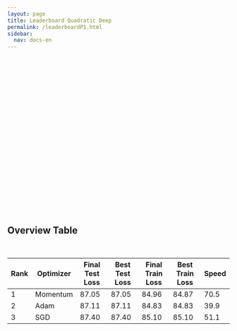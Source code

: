 ```yaml
---
layout: page
title: Leaderboard Quadratic Deep
permalink: /leaderboardP1.html
sidebar:
  nav: docs-en
---
```


<script>
window.onload = function () {

  var chart1 = new CanvasJS.Chart("P1_Train_Loss", {
    zoomEnabled: true,
    theme:"light2",
  	animationEnabled: true,
  	title:{
  		text: "Train Loss Quadratic Deep"
  	},
  	axisY :{
  		includeZero: false,
  		title: "Loss"
  	},
    axisX: {
  		title: "Epoch"
  	},
  	toolTip: {
  		shared: "true"
  	},
  	legend:{
  		cursor:"pointer",
  		itemclick : toggleDataSeries1
  	},
  	data: [{
  		type: "spline",
  		visible: true,
  		showInLegend: true,
  		name: "SGD",
  		dataPoints: [
      { y: 353.55887233189173  },
      { y: 103.25334025791715  },
      { y: 100.82564653669087  },
      { y: 98.77339324951171  },
      { y: 97.03137305123467  },
      { y: 95.54859542846681  },
      { y: 94.28285576956613  },
      { y: 93.19917308262416  },
      { y: 92.26852242606027  },
      { y: 91.46677638462612  },
      { y: 90.77386540004186  },
      { y: 90.1730589730399  },
      { y: 89.65039313180105  },
      { y: 89.19419413975307  },
      { y: 88.7946779523577  },
      { y: 88.44364351545063  },
      { y: 88.13418818882533  },
      { y: 87.86049662998745  },
      { y: 87.61766139439175  },
      { y: 87.40152914864677  },
      { y: 87.20857271466936  },
      { y: 87.03579799107143  },
      { y: 86.88064880371093  },
      { y: 86.7409445626395  },
      { y: 86.61481137956892  },
      { y: 86.50064174107143  },
      { y: 86.39704971313476  },
      { y: 86.30283998761858  },
      { y: 86.21697082519532  },
      { y: 86.13854304722378  },
      { y: 86.06676733834402  },
      { y: 86.00095748901367  },
      { y: 85.94050979614256  },
      { y: 85.88489368983677  },
      { y: 85.83364203316825  },
      { y: 85.78634098597935  },
      { y: 85.74261986868723  },
      { y: 85.70215944562639  },
      { y: 85.66466380528041  },
      { y: 85.62987191336495  },
      { y: 85.59755597795758  },
      { y: 85.56750085013253  },
      { y: 85.53952080862864  },
      { y: 85.51344724382673  },
      { y: 85.48912495204381  },
      { y: 85.46641453334263  },
      { y: 85.44519032069614  },
      { y: 85.42533711024693  },
      { y: 85.406751033238  },
      { y: 85.38933661324637  },
      { y: 85.37300556727817  },
      { y: 85.35768160138812  },
      { y: 85.3432880946568  },
      { y: 85.32975910731724  },
      { y: 85.31703469412666  },
      { y: 85.3050565447126  },
      { y: 85.2937737601144  },
      { y: 85.28313860212054  },
      { y: 85.27310791015626  },
      { y: 85.26363677978516  },
      { y: 85.25469131469725  },
      { y: 85.24623707362582  },
      { y: 85.23823907034736  },
      { y: 85.23066918509349  },
      { y: 85.22349897112164  },
      { y: 85.21670554024833  },
      { y: 85.21026120867049  },
      { y: 85.20414712088449  },
      { y: 85.19833984375  },
      { y: 85.19282172066825  },
      { y: 85.1875762939453  },
      { y: 85.18258481706891  },
      { y: 85.17783257620675  },
      { y: 85.17330616542272  },
      { y: 85.16899152483259  },
      { y: 85.16487710135323  },
      { y: 85.16094818115234  },
      { y: 85.15719898768833  },
      { y: 85.15361426217216  },
      { y: 85.15018920898439  },
      { y: 85.1469108581543  },
      { y: 85.14377256120954  },
      { y: 85.14076538085938  },
      { y: 85.13788615635463  },
      { y: 85.13512442452569  },
      { y: 85.13247419084823  },
      { y: 85.1299298967634  },
      { y: 85.12748740059989  },
      { y: 85.12513841901507  },
      { y: 85.12287935529437  },
      { y: 85.12070672171457  },
      { y: 85.1186156136649  },
      { y: 85.11659970964703  },
      { y: 85.11465988159179  },
      { y: 85.1127881731306  },
      { y: 85.11098294939313  },
      { y: 85.109241267613  },
      { y: 85.10755865914481  },
      { y: 85.10593327113561  },
      { y: 85.10436346871512  },
      { y: 85.10284412928989  },
  		]
  	},
  	{
  		type: "spline",
  		showInLegend: true,
  		visible: true,
  		name: "Momentum",
  		dataPoints: [
      { y: 353.55887233189173  },
      { y: 266.9059960501535  },
      { y: 137.66128245762417  },
      { y: 151.86495731898717  },
      { y: 200.18267168317522  },
      { y: 217.3509735107422  },
      { y: 180.33151005336217  },
      { y: 138.3656345912388  },
      { y: 163.554046194894  },
      { y: 166.93055180140902  },
      { y: 133.7752826145717  },
      { y: 152.91504625592913  },
      { y: 170.8464586530413  },
      { y: 143.04455370221817  },
      { y: 118.26481770106723  },
      { y: 111.68779285975866  },
      { y: 133.50297906058174  },
      { y: 155.86338915143693  },
      { y: 128.73816125052315  },
      { y: 100.01416386195592  },
      { y: 110.17451738630022  },
      { y: 123.21340898786272  },
      { y: 125.33240378243583  },
      { y: 115.6369527544294  },
      { y: 99.51328855242048  },
      { y: 102.59872349330355  },
      { y: 110.64678922380719  },
      { y: 105.26671360560825  },
      { y: 105.70133252825056  },
      { y: 107.48072193690709  },
      { y: 99.70951232910156  },
      { y: 95.94833286830358  },
      { y: 96.97229679652621  },
      { y: 100.87752184186664  },
      { y: 104.28951198032925  },
      { y: 95.45869859967914  },
      { y: 88.23839056832449  },
      { y: 94.53720550537109  },
      { y: 98.40207366943359  },
      { y: 95.73168552943639  },
      { y: 92.73087496076312  },
      { y: 89.82379510062081  },
      { y: 90.58124476841517  },
      { y: 92.38111659458704  },
      { y: 91.30363322666713  },
      { y: 91.69656437465122  },
      { y: 91.13393990652902  },
      { y: 87.79922278267996  },
      { y: 88.22444468906949  },
      { y: 90.56267307826451  },
      { y: 90.2280770438058  },
      { y: 88.84206248692104  },
      { y: 87.12327532087053  },
      { y: 86.81707404000419  },
      { y: 88.42214856828963  },
      { y: 88.53778403145927  },
      { y: 87.54686028616769  },
      { y: 87.22026127406528  },
      { y: 86.6068731035505  },
      { y: 86.39594334193637  },
      { y: 87.14187534877233  },
      { y: 87.18864266531808  },
      { y: 86.66567927769252  },
      { y: 86.19476078578404  },
      { y: 85.66544145856587  },
      { y: 86.0932322910854  },
      { y: 86.75147051130023  },
      { y: 86.31361737932478  },
      { y: 85.72826570783342  },
      { y: 85.42756631033761  },
      { y: 85.52897872924804  },
      { y: 86.0704992021833  },
      { y: 85.9434730529785  },
      { y: 85.37865883963448  },
      { y: 85.35131803240095  },
      { y: 85.45351420811244  },
      { y: 85.4138060433524  },
      { y: 85.45559419904436  },
      { y: 85.41224147251674  },
      { y: 85.32801273890902  },
      { y: 85.21888907296318  },
      { y: 85.01237607683454  },
      { y: 85.1706523350307  },
      { y: 85.4574188232422  },
      { y: 85.22767933436803  },
      { y: 84.91582303728377  },
      { y: 84.94366880144392  },
      { y: 85.12623596191406  },
      { y: 85.21065128871373  },
      { y: 85.05141307285854  },
      { y: 84.89034870692662  },
      { y: 84.94985035487585  },
      { y: 85.02860194614956  },
      { y: 84.97345330374583  },
      { y: 84.9444595336914  },
      { y: 84.9676612854004  },
      { y: 84.92253417968752  },
      { y: 84.87767693655833  },
      { y: 84.8706151689802  },
      { y: 84.9112073625837  },
      { y: 84.95579637799943  },
  		]
  	},
  	{
  		type: "spline",
  		showInLegend: true,
      visible: true,
  		name: "Adam",
  		dataPoints: [
      { y: 353.55887233189173  },
      { y: 140.09020276750834  },
      { y: 108.38200825282506  },
      { y: 117.7900531223842  },
      { y: 105.64454705374581  },
      { y: 99.19034347534179  },
      { y: 99.13356650216238  },
      { y: 96.25341720581055  },
      { y: 94.6547374180385  },
      { y: 93.67200720650808  },
      { y: 92.49487958635603  },
      { y: 91.70707397460936  },
      { y: 90.95823843819755  },
      { y: 90.32571857997348  },
      { y: 89.78018515450614  },
      { y: 89.29480220249721  },
      { y: 88.87237527029855  },
      { y: 88.49451522827147  },
      { y: 88.15999853951591  },
      { y: 87.86098927089147  },
      { y: 87.59349931989398  },
      { y: 87.35308325631277  },
      { y: 87.13678327287946  },
      { y: 86.9416363307408  },
      { y: 86.7652684892927  },
      { y: 86.60552313668386  },
      { y: 86.46058458600724  },
      { y: 86.32892488752094  },
      { y: 86.20913096836634  },
      { y: 86.09998430524553  },
      { y: 86.00043029785155  },
      { y: 85.9095296587263  },
      { y: 85.8264410836356  },
      { y: 85.75042386736189  },
      { y: 85.68081599644252  },
      { y: 85.61702510288782  },
      { y: 85.55851800101144  },
      { y: 85.50481491088867  },
      { y: 85.45548716953822  },
      { y: 85.41014622279575  },
      { y: 85.36843817574638  },
      { y: 85.33004553658621  },
      { y: 85.2946781703404  },
      { y: 85.2620743887765  },
      { y: 85.23199615478515  },
      { y: 85.20422690255302  },
      { y: 85.17857022966658  },
      { y: 85.1548447745187  },
      { y: 85.13288977486748  },
      { y: 85.11255547659738  },
      { y: 85.09370891026087  },
      { y: 85.07622637067523  },
      { y: 85.05999221801758  },
      { y: 85.04490716116769  },
      { y: 85.03087757655553  },
      { y: 85.01781899588448  },
      { y: 85.00565338134764  },
      { y: 84.99430858067103  },
      { y: 84.98372323172434  },
      { y: 84.9738329206194  },
      { y: 84.96458914620537  },
      { y: 84.95594024658203  },
      { y: 84.94784033639093  },
      { y: 84.94024919782366  },
      { y: 84.93312868390764  },
      { y: 84.92644348144532  },
      { y: 84.92016350882395  },
      { y: 84.91425824846542  },
      { y: 84.90870012555804  },
      { y: 84.9034665788923  },
      { y: 84.89853352137973  },
      { y: 84.89388013567245  },
      { y: 84.8894885471889  },
      { y: 84.88533739362444  },
      { y: 84.88141446794782  },
      { y: 84.87770418439592  },
      { y: 84.87419052124022  },
      { y: 84.87086203438895  },
      { y: 84.86770586286272  },
      { y: 84.86471121651786  },
      { y: 84.86186839512418  },
      { y: 84.85916704450334  },
      { y: 84.85660040719168  },
      { y: 84.85415867396762  },
      { y: 84.85183323451452  },
      { y: 84.84961863926478  },
      { y: 84.8475093296596  },
      { y: 84.84549636840819  },
      { y: 84.84357637677874  },
      { y: 84.84174259730747  },
      { y: 84.83999077933176  },
      { y: 84.83831656319754  },
      { y: 84.83671471732004  },
      { y: 84.83518229893276  },
      { y: 84.83371407645089  },
      { y: 84.83230852399554  },
      { y: 84.83095866612025  },
      { y: 84.82966635567801  },
      { y: 84.8284265790667  },
      { y: 84.82723530360632  },
      { y: 84.82609143938338  },
  		]
  	},
  	// {
  	// 	type: "rangeArea",
  	// 	showInLegend: false,
  	// 	visible: true,
  	// 	name: "MomentumCI",
    //   markerSize: 0,
  	// 	lineThickness: 0,
    //   toolTipContent: null,
  	// 	dataPoints: [
  	// 		{ y: [3.96, 3.76] },
  	// 		{ y: [3.86, 3.76] },
    //     { y: [3.96, 3.76] },
    //     { y: [3.96, 3.76] },
    //     { y: [3.96, 3.76] },
    //     { y: [3.96, 3.76] },
    //     { y: [3.96, 3.76] },
    //     { y: [3.96, 3.76] },
    //     { y: [3.96, 3.76] },
    //     { y: [3.96, 3.76] }
  	// 	]
  	// },
    ]
  });
  chart1.render();

  function toggleDataSeries1(e) {
  	if (typeof(e.dataSeries.visible) === "undefined" || e.dataSeries.visible ){
  		e.dataSeries.visible = false;
      // if (e.dataSeriesIndex == 1){e.chart.options.data[0].visible=false}; # To hide multiple charts
  	} else {
  		e.dataSeries.visible = true;
  	}
  	chart1.render();
  }

var chart2 = new CanvasJS.Chart("P1_Test_Loss", {
  zoomEnabled: true,
  theme:"light2",
	animationEnabled: true,
	title:{
		text: "Test Loss Quadratic Deep"
	},
	axisY :{
		includeZero: false,
		title: "Loss"
	},
  axisX: {
		title: "Epoch"
	},
	toolTip: {
		shared: "true"
	},
	legend:{
		cursor:"pointer",
		itemclick : toggleDataSeries2
	},
	data: [{
		type: "spline",
		visible: true,
		showInLegend: true,
		name: "SGD",
		dataPoints: [
    { y: 353.4467642647879  },
    { y: 105.33041959490095  },
    { y: 102.9216447012765  },
    { y: 100.88787514822822  },
    { y: 99.16266468593052  },
    { y: 97.69517266409737  },
    { y: 96.44333463396345  },
    { y: 95.37229494367327  },
    { y: 94.4531390598842  },
    { y: 93.66185019356864  },
    { y: 92.97844783238001  },
    { y: 92.38628932407923  },
    { y: 91.87148677280972  },
    { y: 91.42243750435964  },
    { y: 91.02942461286271  },
    { y: 90.68429903302874  },
    { y: 90.38021512712751  },
    { y: 90.11140703473772  },
    { y: 89.87300981794085  },
    { y: 89.66090905325753  },
    { y: 89.47161494663784  },
    { y: 89.30216685703823  },
    { y: 89.1500386919294  },
    { y: 89.0130758013044  },
    { y: 88.88943056379046  },
    { y: 88.77751737322126  },
    { y: 88.67597133091519  },
    { y: 88.58361533028739  },
    { y: 88.49942539760045  },
    { y: 88.42251793997627  },
    { y: 88.35211813790457  },
    { y: 88.28755133492606  },
    { y: 88.22822745186943  },
    { y: 88.17362518310546  },
    { y: 88.12328632899693  },
    { y: 88.07680729457311  },
    { y: 88.03382971627371  },
    { y: 87.99403250558036  },
    { y: 87.95713272094727  },
    { y: 87.92287608555384  },
    { y: 87.89103589739119  },
    { y: 87.86140812465123  },
    { y: 87.83380661010742  },
    { y: 87.80806764875139  },
    { y: 87.78404181344169  },
    { y: 87.76159253801619  },
    { y: 87.74059688023159  },
    { y: 87.72094519478934  },
    { y: 87.70253317696708  },
    { y: 87.68526785714286  },
    { y: 87.6690658569336  },
    { y: 87.65384990147183  },
    { y: 87.63954533168247  },
    { y: 87.62609154837472  },
    { y: 87.61342577253069  },
    { y: 87.60149503435409  },
    { y: 87.59024549211775  },
    { y: 87.57963409423829  },
    { y: 87.56961539132254  },
    { y: 87.56015069144112  },
    { y: 87.55120348249162  },
    { y: 87.54273877825057  },
    { y: 87.53472475324358  },
    { y: 87.52713459559848  },
    { y: 87.5199376787458  },
    { y: 87.51311231340681  },
    { y: 87.50663321358817  },
    { y: 87.50048010689872  },
    { y: 87.49463272094727  },
    { y: 87.48907002040318  },
    { y: 87.4837778363909  },
    { y: 87.47873862130301  },
    { y: 87.47393624441965  },
    { y: 87.46935849870955  },
    { y: 87.46499099731444  },
    { y: 87.46082186017718  },
    { y: 87.45684062412806  },
    { y: 87.45303540910993  },
    { y: 87.44939629690988  },
    { y: 87.44591522216795  },
    { y: 87.44257965087891  },
    { y: 87.43938620431082  },
    { y: 87.43632463727678  },
    { y: 87.43338841029575  },
    { y: 87.43057076590401  },
    { y: 87.42786723545619  },
    { y: 87.4252679007394  },
    { y: 87.42276927403041  },
    { y: 87.42036655970982  },
    { y: 87.41805507114957  },
    { y: 87.41582968575615  },
    { y: 87.41368517194475  },
    { y: 87.41161902291432  },
    { y: 87.40962731497629  },
    { y: 87.40770536150251  },
    { y: 87.40585000174386  },
    { y: 87.40405883789063  },
    { y: 87.4023290361677  },
    { y: 87.40065656389508  },
    { y: 87.39903891427176  },
    { y: 87.39747445242745  },
		]
	},
	{
		type: "spline",
		showInLegend: true,
		visible: true,
		name: "Momentum",
		dataPoints: [
    { y: 353.4467642647879  },
    { y: 271.1579857962472  },
    { y: 137.8846156529018  },
    { y: 154.9484159197126  },
    { y: 203.0399913242885  },
    { y: 217.38095833914622  },
    { y: 185.7894282749721  },
    { y: 138.09225485665456  },
    { y: 167.1742468697684  },
    { y: 170.0439939226423  },
    { y: 134.2614283970424  },
    { y: 157.8357173374721  },
    { y: 171.11030840192524  },
    { y: 146.76621725899832  },
    { y: 120.41600559779576  },
    { y: 112.91433933803015  },
    { y: 137.78782828194753  },
    { y: 155.80048217773438  },
    { y: 132.47181069510324  },
    { y: 101.9534560067313  },
    { y: 111.34887619018555  },
    { y: 126.89882899693082  },
    { y: 126.2056413922991  },
    { y: 118.68732070922852  },
    { y: 101.31398969377791  },
    { y: 105.05493676321848  },
    { y: 113.17574659075055  },
    { y: 106.77102148873466  },
    { y: 109.384315599714  },
    { y: 108.5147054399763  },
    { y: 102.72710233415876  },
    { y: 98.60025874546595  },
    { y: 98.2775924682617  },
    { y: 104.4419664655413  },
    { y: 105.60211279732842  },
    { y: 98.29235414777483  },
    { y: 90.47884750366211  },
    { y: 96.31167046683176  },
    { y: 101.61056158883231  },
    { y: 96.86492418561662  },
    { y: 95.80358439854214  },
    { y: 91.97592980521065  },
    { y: 92.23693106515069  },
    { y: 95.61073390415737  },
    { y: 92.81700079781669  },
    { y: 94.30854230608257  },
    { y: 93.52180034092494  },
    { y: 89.84988752092636  },
    { y: 90.79398106166295  },
    { y: 92.60911494663783  },
    { y: 92.81763589041574  },
    { y: 90.85489730834959  },
    { y: 89.57344567435129  },
    { y: 89.13499734061106  },
    { y: 90.48401434762137  },
    { y: 91.10206516810825  },
    { y: 89.52324164254324  },
    { y: 89.74025290352957  },
    { y: 88.6963011605399  },
    { y: 88.7050198146275  },
    { y: 89.60768454415458  },
    { y: 89.06379089355468  },
    { y: 89.44874758039201  },
    { y: 88.13608561924526  },
    { y: 88.0054183959961  },
    { y: 88.69593244280134  },
    { y: 88.56201814923968  },
    { y: 89.09062543596539  },
    { y: 87.7674318586077  },
    { y: 87.71219351632254  },
    { y: 88.08221817016602  },
    { y: 87.98219855172293  },
    { y: 88.5960812159947  },
    { y: 87.43458895002092  },
    { y: 87.65222505841938  },
    { y: 87.9144137791225  },
    { y: 87.38390415736606  },
    { y: 88.03269871303014  },
    { y: 87.51916536603655  },
    { y: 87.59247022356305  },
    { y: 87.66443230765208  },
    { y: 87.09077998570032  },
    { y: 87.60463997977122  },
    { y: 87.70539899553572  },
    { y: 87.48694588797431  },
    { y: 87.25877107892717  },
    { y: 87.21022785731724  },
    { y: 87.42969927106586  },
    { y: 87.48632223946706  },
    { y: 87.38360366821288  },
    { y: 87.12382649012974  },
    { y: 87.29093420846121  },
    { y: 87.282373046875  },
    { y: 87.25665697370256  },
    { y: 87.27858145577567  },
    { y: 87.14591554914202  },
    { y: 87.34163600376675  },
    { y: 87.05454330444336  },
    { y: 87.16285738263812  },
    { y: 87.31436146327428  },
    { y: 87.04504100254604  },
		]
	},
	{
		type: "spline",
		showInLegend: true,
    visible: true,
		name: "Adam",
		dataPoints: [
    { y: 353.4467642647879  },
    { y: 141.82456316266743  },
    { y: 110.82862200055804  },
    { y: 120.07771606445313  },
    { y: 107.79111502511162  },
    { y: 101.35434047154018  },
    { y: 101.23110667637415  },
    { y: 98.36140267508371  },
    { y: 96.88731536865235  },
    { y: 95.93683035714287  },
    { y: 94.73043986729213  },
    { y: 93.94866747174945  },
    { y: 93.21465999058316  },
    { y: 92.60011771065848  },
    { y: 92.06774150303433  },
    { y: 91.57962057931084  },
    { y: 91.16114087785994  },
    { y: 90.79154096330915  },
    { y: 90.45996987479074  },
    { y: 90.16360048566547  },
    { y: 89.89778376988002  },
    { y: 89.6590688432966  },
    { y: 89.44498846871511  },
    { y: 89.25066539219448  },
    { y: 89.07489384242464  },
    { y: 88.9159570966448  },
    { y: 88.77147020612443  },
    { y: 88.6400211879185  },
    { y: 88.52030116489956  },
    { y: 88.41114316667827  },
    { y: 88.31147591727122  },
    { y: 88.22032634190153  },
    { y: 88.13692092895508  },
    { y: 88.06052921840123  },
    { y: 87.99048222133092  },
    { y: 87.92619596208846  },
    { y: 87.8671606881278  },
    { y: 87.8128998892648  },
    { y: 87.76298326764787  },
    { y: 87.71703611101422  },
    { y: 87.67470714024135  },
    { y: 87.63568322317941  },
    { y: 87.59967989240374  },
    { y: 87.56643818446568  },
    { y: 87.53572278703962  },
    { y: 87.50731920514788  },
    { y: 87.4810320172991  },
    { y: 87.4566868373326  },
    { y: 87.43412050519672  },
    { y: 87.41318555559431  },
    { y: 87.39374760219029  },
    { y: 87.37568631853375  },
    { y: 87.35888878958568  },
    { y: 87.34325408935548  },
    { y: 87.3286869594029  },
    { y: 87.31510522024972  },
    { y: 87.3024314880371  },
    { y: 87.29059448242187  },
    { y: 87.27952924455914  },
    { y: 87.26917681012836  },
    { y: 87.259483228411  },
    { y: 87.2503996712821  },
    { y: 87.24188079833985  },
    { y: 87.23388388497487  },
    { y: 87.22637176513672  },
    { y: 87.21930934361049  },
    { y: 87.21266457693918  },
    { y: 87.20640771048409  },
    { y: 87.2005109514509  },
    { y: 87.19495119367326  },
    { y: 87.18970565795898  },
    { y: 87.18474894932336  },
    { y: 87.18006580897739  },
    { y: 87.17563814435685  },
    { y: 87.17144601004465  },
    { y: 87.16747567313058  },
    { y: 87.16371220179965  },
    { y: 87.160145677839  },
    { y: 87.15676095145089  },
    { y: 87.15354646955218  },
    { y: 87.15049057006836  },
    { y: 87.14758889334543  },
    { y: 87.14482628958567  },
    { y: 87.14219687325614  },
    { y: 87.13969257899694  },
    { y: 87.1373057774135  },
    { y: 87.13503036499023  },
    { y: 87.13285838535855  },
    { y: 87.13078558785574  },
    { y: 87.128804234096  },
    { y: 87.12691345214843  },
    { y: 87.12510354178293  },
    { y: 87.12337275913782  },
    { y: 87.12171478271486  },
    { y: 87.12012721470424  },
    { y: 87.1186067853655  },
    { y: 87.11714782714844  },
    { y: 87.11574914114816  },
    { y: 87.11440669468472  },
    { y: 87.11311754499164  },
    { y: 87.11188027518135  },
		]
	},
	// {
	// 	type: "rangeArea",
	// 	showInLegend: false,
	// 	visible: true,
	// 	name: "MomentumCI",
  //   markerSize: 0,
	// 	lineThickness: 0,
  //   toolTipContent: null,
	// 	dataPoints: [
	// 		{ y: [3.96, 3.76] },
	// 		{ y: [3.86, 3.76] },
  //     { y: [3.96, 3.76] },
  //     { y: [3.96, 3.76] },
  //     { y: [3.96, 3.76] },
  //     { y: [3.96, 3.76] },
  //     { y: [3.96, 3.76] },
  //     { y: [3.96, 3.76] },
  //     { y: [3.96, 3.76] },
  //     { y: [3.96, 3.76] }
	// 	]
	// },
  ]
});
chart2.render();

function toggleDataSeries2(e) {
	if (typeof(e.dataSeries.visible) === "undefined" || e.dataSeries.visible ){
		e.dataSeries.visible = false;
    // if (e.dataSeriesIndex == 1){e.chart.options.data[0].visible=false}; # To hide multiple charts
	} else {
		e.dataSeries.visible = true;
	}
	chart2.render();
}
}
</script>

<div id="P1_Train_Loss" style="width: 45%; height: 300px;display: inline-block;"></div>
<div id="P1_Test_Loss" style="width: 45%; height: 300px;display: inline-block;"></div>
<script type="text/javascript" src="https://canvasjs.com/assets/script/canvasjs.min.js"></script>

<br><br>
<h2>Overview Table</h2>
<br>
<table id='P1_table' class="center"><thead>
  <tr>
    <th data-sort-default>Rank</th>
    <th>Optimizer</th>
    <th>Final Test Loss</th>
    <th>Best Test Loss</th>
    <th>Final Train Loss</th>
    <th>Best Train Loss</th>
    <th>Speed</th>
    </tr>
    </thead>
    <tbody>
    <tr>
    <td>1</td>
    <td>Momentum</td>
    <td>87.05</td>
    <td>87.05</td>
    <td>84.96</td>
    <td>84.87</td>
    <td>70.5</td>
  </tr>
  <tr>
    <td>2</td>
    <td>Adam</td>
    <td>87.11</td>
    <td>87.11</td>
    <td>84.83</td>
    <td>84.83</td>
    <td>39.9</td>
  </tr>
  <tr>
    <td>3</td>
    <td>SGD</td>
    <td>87.40</td>
    <td>87.40</td>
    <td>85.10</td>
    <td>85.10</td>
    <td>51.1</td>
  </tr>
    </tbody>
  </table>

<script>
  new Tablesort(document.getElementById('P1_table'));
</script>
